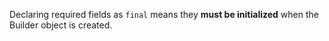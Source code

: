 
Declaring required fields as `final` means they **must be initialized** when the Builder object is created.